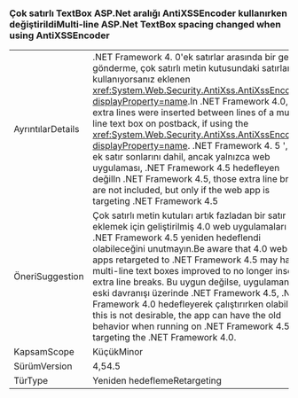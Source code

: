 ### <a name="multi-line-aspnet-textbox-spacing-changed-when-using-antixssencoder"></a><span data-ttu-id="de319-101">Çok satırlı TextBox ASP.Net aralığı AntiXSSEncoder kullanırken değiştirildi</span><span class="sxs-lookup"><span data-stu-id="de319-101">Multi-line ASP.Net TextBox spacing changed when using AntiXSSEncoder</span></span>

|   |   |
|---|---|
|<span data-ttu-id="de319-102">Ayrıntılar</span><span class="sxs-lookup"><span data-stu-id="de319-102">Details</span></span>|<span data-ttu-id="de319-103">.NET Framework 4. 0'ek satırlar arasında bir geri gönderme, çok satırlı metin kutusundaki satırlarını kullanıyorsanız eklenen <xref:System.Web.Security.AntiXss.AntiXssEncoder?displayProperty=name>.</span><span class="sxs-lookup"><span data-stu-id="de319-103">In .NET Framework 4.0, extra lines were inserted between lines of a multi-line text box on postback, if using the <xref:System.Web.Security.AntiXss.AntiXssEncoder?displayProperty=name>.</span></span> <span data-ttu-id="de319-104">.NET Framework 4. 5 ', bu ek satır sonlarını dahil, ancak yalnızca web uygulaması, .NET Framework 4.5 hedefleyen değil</span><span class="sxs-lookup"><span data-stu-id="de319-104">In .NET Framework 4.5, those extra line breaks are not included, but only if the web app is targeting .NET Framework 4.5</span></span>|
|<span data-ttu-id="de319-105">Öneri</span><span class="sxs-lookup"><span data-stu-id="de319-105">Suggestion</span></span>|<span data-ttu-id="de319-106">Çok satırlı metin kutuları artık fazladan bir satır sonu eklemek için geliştirilmiş 4.0 web uygulamaları için .NET Framework 4.5 yeniden hedeflendi olabileceğini unutmayın.</span><span class="sxs-lookup"><span data-stu-id="de319-106">Be aware that 4.0 web apps retargeted to .NET Framework 4.5 may have multi-line text boxes improved to no longer insert extra line breaks.</span></span> <span data-ttu-id="de319-107">Bu uygun değilse, uygulamanın eski davranışı üzerinde .NET Framework 4.5, .NET Framework 4.0 hedefleyerek çalıştırırken olabilir.</span><span class="sxs-lookup"><span data-stu-id="de319-107">If this is not desirable, the app  can have the old behavior when running on .NET Framework 4.5 by targeting the .NET Framework 4.0.</span></span>|
|<span data-ttu-id="de319-108">Kapsam</span><span class="sxs-lookup"><span data-stu-id="de319-108">Scope</span></span>|<span data-ttu-id="de319-109">Küçük</span><span class="sxs-lookup"><span data-stu-id="de319-109">Minor</span></span>|
|<span data-ttu-id="de319-110">Sürüm</span><span class="sxs-lookup"><span data-stu-id="de319-110">Version</span></span>|<span data-ttu-id="de319-111">4,5</span><span class="sxs-lookup"><span data-stu-id="de319-111">4.5</span></span>|
|<span data-ttu-id="de319-112">Tür</span><span class="sxs-lookup"><span data-stu-id="de319-112">Type</span></span>|<span data-ttu-id="de319-113">Yeniden hedefleme</span><span class="sxs-lookup"><span data-stu-id="de319-113">Retargeting</span></span>|

